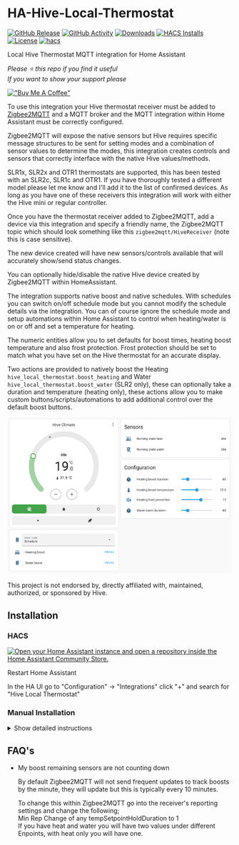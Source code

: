 # HA-Hive-Local-Thermostat

[![GitHub Release][releases-shield]][releases]
[![GitHub Activity][commits-shield]][commits]
[![Downloads][download-latest-shield]]()
[![HACS Installs][hacs-installs-shield]]()
[![License][license-shield]](LICENSE)
[![hacs][hacsbadge]][hacs]

Local Hive Thermostat MQTT integration for Home Assistant

_Please :star: this repo if you find it useful_  
_If you want to show your support please_

[!["Buy Me A Coffee"](https://www.buymeacoffee.com/assets/img/custom_images/yellow_img.png)](https://www.buymeacoffee.com/codechimp)

To use this integration your Hive thermostat receiver must be added to [Zigbee2MQTT](https://www.zigbee2mqtt.io/supported-devices/#v=Hive) and a MQTT broker and the MQTT integration within Home Assistant must be correctly configured.

Zigbee2MQTT will expose the native sensors but Hive requires specific message structures to be sent for setting modes and a combination of sensor values to determine the modes, this integration creates controls and sensors that correctly interface with the native Hive values/methods.

SLR1x, SLR2x and OTR1 thermostats are supported, this has been tested with an SLR2c, SLR1c and OTR1. If you have thoroughly tested a different model please let me know and I'll add it to the list of confirmed devices. As long as you have one of these receivers this integration will work with either the Hive mini or regular controller.

Once you have the thermostat receiver added to Zigbee2MQTT, add a device via this integration and specify a friendly name, the Zigbee2MQTT topic which should look something like this `zigbee2mqtt/HiveReceiver` (note this is case sensitive).

The new device created will have new sensors/controls available that will accurately show/send status changes.

You can optionally hide/disable the native Hive device created by Zigbee2MQTT within HomeAssistant.

The integration supports native boost and native schedules. With schedules you can switch on/off schedule mode but you cannot modify the schedule details via the integration. You can of course ignore the schedule mode and setup automations within Home Assistant to control when heating/water is on or off and set a temperature for heating.

The numeric entities allow you to set defaults for boost times, heating boost temperature and also frost protection. Frost protection should be set to match what you have set on the Hive thermostat for an accurate display.

Two actions are provided to natively boost the Heating `hive_local_thermostat.boost_heating` and Water `hive_local_thermostat.boost_water` (SLR2 only), these can optionally take a duration and temperature (heating only), these actions allow you to make custom buttons/scripts/automations to add additional control over the default boost buttons.

![Hive Screenshot](https://raw.githubusercontent.com/andrew-codechimp/HA-Hive-Local-Thermostat/main/images/screenshot.png "Hive Controls")

This project is not endorsed by, directly affiliated with, maintained, authorized, or sponsored by Hive.

## Installation

### HACS

[![Open your Home Assistant instance and open a repository inside the Home Assistant Community Store.](https://my.home-assistant.io/badges/hacs_repository.svg)](https://my.home-assistant.io/redirect/hacs_repository/?owner=andrew-codechimp&repository=HA-Hive-Local-Thermostat&category=Integration)

Restart Home Assistant

In the HA UI go to "Configuration" -> "Integrations" click "+" and search for "Hive Local Thermostat"

### Manual Installation

<details>
<summary>Show detailed instructions</summary>

Installation via HACS is recommended, but a manual setup is supported.

1. Manually copy custom_components/hive_local_thermostat folder from latest release to custom_components folder in your config folder.
1. Restart Home Assistant.
1. In the HA UI go to "Configuration" -> "Integrations" click "+" and search for "Hive Local Thermostat"

</details>

## FAQ's

- My boost remaining sensors are not counting down

  By default Zigbee2MQTT will not send frequent updates to track boosts by the minute, they will update but this is typically every 10 minutes.

  To change this within Zigbee2MQTT go into the receiver's reporting settings and change the following;  
  Min Rep Change of any tempSetpointHoldDuration to 1  
  If you have heat and water you will have two values under different Enpoints, with heat only you will have one.

[commits-shield]: https://img.shields.io/github/commit-activity/y/andrew-codechimp/HA-Hive-Local-Thermostat.svg?style=for-the-badge
[commits]: https://github.com/andrew-codechimp/HA-Hive-Local-Thermostat/commits/main
[hacs]: https://github.com/hacs/integration
[hacsbadge]: https://img.shields.io/badge/HACS-Default-41BDF5.svg?style=for-the-badge
[exampleimg]: example.png
[license-shield]: https://img.shields.io/github/license/andrew-codechimp/HA-Hive-Local-Thermostat.svg?style=for-the-badge
[releases-shield]: https://img.shields.io/github/release/andrew-codechimp/HA-Hive-Local-Thermostat.svg?style=for-the-badge
[releases]: https://github.com/andrew-codechimp/HA-Hive-Local-Thermostat/releases
[download-latest-shield]: https://img.shields.io/github/downloads/andrew-codechimp/HA-Hive-Local-Thermostat/latest/total?style=for-the-badge
[hacs-installs-shield]: https://img.shields.io/endpoint.svg?url=https%3A%2F%2Flauwbier.nl%2Fhacs%2Fhive_local_thermostat&style=for-the-badge
